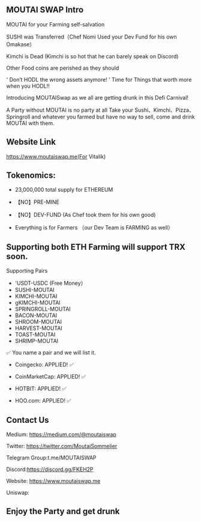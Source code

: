 



## MOUTAI SWAP Intro



MOUTAI for your Farming self-salvation

SUSHI was Transferred（Chef Nomi Used your Dev Fund for his own Omakase）

Kimchi is Dead (Kimchi is so hot that he can barely speak on Discord)

Other Food coins are perished as they should 

' Don’t HODL the wrong assets anymore! '
Time for Things that worth more when you HODL!!

Introducing MOUTAISwap as we all are getting drunk in this Defi Carnival!

A Party without MOUTAI is no party at all
Take your Sushi、Kimchi、Pizza、Springroll and whatever you farmed but have no way to sell, come and drink MOUTAI with them.


## Website Link
https://www.moutaiswap.me(For Vitalik)



## Tokenomics:
* 23,000,000 total supply for ETHEREUM

* 【NO】PRE-MINE

* 【NO】DEV-FUND (As Chef took them for his own good)

* Everything is for Farmers （our Dev Team is FARMING as well）


## Supporting both ETH Farming  will support TRX soon.
Supporting Pairs
* 'USDT-USDC (Free Money）
* SUSHI-MOUTAI
* KIMCHI-MOUTAI
* gKIMCHI-MOUTAI
* SPRINGROLL-MOUTAI
* BACON-MOUTAI
* SHROOM-MOUTAI
* HARVEST-MOUTAI
* TOAST-MOUTAI
* SHRIMP-MOUTAI

✅ You name a pair and we will list it.


* Coingecko: APPLIED! ✅ 

* CoinMarketCap: APPLIED! ✅

* HOTBIT: APPLIED! ✅

* HOO.com: APPLIED! ✅

## Contact Us
Medium: https://medium.com/@moutaiswap

Twitter: https://twitter.com/MoutaiSommelier

Telegram Group:t.me/MOUTAISWAP

Discord:https://discord.gg/FKEH2P

Website: https://www.moutaiswap.me

Uniswap: 

## Enjoy the Party and get drunk
